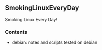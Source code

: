 ## SmokingLinuxEveryDay
Smoking Linux Every Day!

### Contents
* debian: notes and scripts tested on debian

